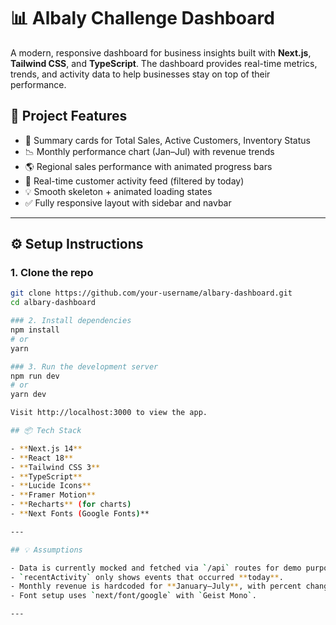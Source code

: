 # 📊 Albaly Challenge Dashboard

A modern, responsive dashboard for business insights built with **Next.js**, **Tailwind CSS**, and **TypeScript**. The dashboard provides real-time metrics, trends, and activity data to help businesses stay on top of their performance.

## 🚀 Project Features

- 🧾 Summary cards for Total Sales, Active Customers, Inventory Status
- 📉 Monthly performance chart (Jan–Jul) with revenue trends
- 🌎 Regional sales performance with animated progress bars
- 🔄 Real-time customer activity feed (filtered by today)
- 💡 Smooth skeleton + animated loading states
- ✅ Fully responsive layout with sidebar and navbar

---

## ⚙️ Setup Instructions

### 1. Clone the repo

```bash
git clone https://github.com/your-username/albary-dashboard.git
cd albary-dashboard

### 2. Install dependencies
npm install
# or
yarn

### 3. Run the development server
npm run dev
# or
yarn dev

Visit http://localhost:3000 to view the app.

## 📦 Tech Stack

- **Next.js 14**
- **React 18**
- **Tailwind CSS 3**
- **TypeScript**
- **Lucide Icons**
- **Framer Motion**
- **Recharts** (for charts)
- **Next Fonts (Google Fonts)**

---

## 💡 Assumptions

- Data is currently mocked and fetched via `/api` routes for demo purposes.
- `recentActivity` only shows events that occurred **today**.
- Monthly revenue is hardcoded for **January–July**, with percent change calculated against previous month.
- Font setup uses `next/font/google` with `Geist Mono`.

---
